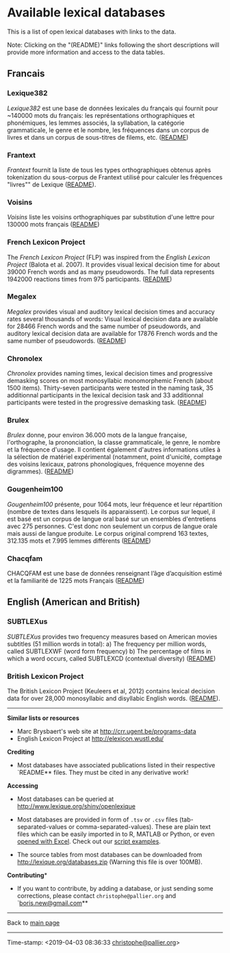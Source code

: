 # Available lexical databases #


This is a list of open lexical databases with links to the data.

Note: Clicking on the "(README)" links following the short descriptions will provide more information and access to the data tables.

## Francais ##

### Lexique382 ###

_Lexique382_ est une base de données lexicales du français qui fournit pour ~140000 mots du français: les représentations orthographiques et phonémiques, les lemmes associés, la syllabation, la catégorie grammaticale, le genre et le nombre, les fréquences dans un corpus de livres et dans un corpus de sous-titres de filems, etc. ([README](Lexique382/README-Lexique.md))


### Frantext ###

_Frantext_ fournit la liste de tous les types orthographiques obtenus après tokenization du sous-corpus de Frantext utilisé pour calculer les fréquences "livres"" de Lexique ([README](Frantext/README-Frantext.md)).


### Voisins ###

_Voisins_ liste les voisins orthographiques par substitution d'une lettre pour 130000 mots français ([README](Voisins/README-Voisins.md))

### French Lexicon Project ###

The _French Lexicon Project_ (FLP) was inspired from the _English Lexicon Project_ (Balota et al. 2007). It provides visual lexical decision time for about 39000 French words and as many pseudowords. The full data represents 1942000 reactions times from 975 participants. ([README](FrenchLexiconProject/README-FrenchLexiconProject.md))

### Megalex ###

_Megalex_ provides visual and auditory lexical decision times and accuracy rates several thousands of words: Visual lexical decision data are available for 28466 French words and the same number of pseudowords, and auditory lexical decision data are available for 17876 French words and the same number of pseudowords. ([README](Megalex/README-Megalex.md))


### Chronolex ###

_Chronolex_ provides naming times, lexical decision times and progressive demasking scores on most monosyllabic monomorphemic French (about 1500 items). Thirty-seven participants were tested in the naming task, 35 additionnal participants in the lexical decision task and 33 additionnal participants were tested in the progressive demasking task. ([README](Chronolex/README-Chronolex.md))

### Brulex ###

_Brulex_ donne, pour environ 36.000 mots de la langue française, l'orthographe, la prononciation, la classe grammaticale, le genre, le nombre et la fréquence d'usage. Il contient également d'autres informations utiles à la sélection de matériel expérimental (notamment, point d'unicité, comptage des voisins lexicaux, patrons phonologiques, fréquence moyenne des digrammes). ([README](Brulex/README-Brulex.md))


### Gougenheim100 ###

_Gougenheim100_ présente, pour 1064 mots, leur fréquence et leur répartition (nombre de textes dans lesquels ils apparaissent). Le corpus sur lequel, il est basé est un corpus de langue oral basé sur un ensembles d'entretiens avec 275 personnes. C'est donc non seulement un corpus de langue orale mais aussi de langue produite. Le corpus original comprend 163 textes, 312.135 mots et 7.995 lemmes différents ([README](Gougenheim100/README-Gougenheim.md))

### Chacqfam ###

CHACQFAM est une base de données renseignant l’âge d’acquisition estimé et la familiarité de 1225 mots Français ([README](chacqfam/README-Chacqfam.md))


## English (American and British) ##

### SUBTLEXus ###

_SUBTLEXus_ provides two frequency measures based on American movies subtitles (51 million words in total): a) The frequency per million words, called SUBTLEXWF (word form frequency) b) The percentage of films in which a word occurs, called SUBTLEXCD (contextual diversity) ([README](SUBTLEXus/README-SUBTLEXus.md))

### British Lexicon Project ###

The British Lexicon Project (Keuleers et al, 2012) contains lexical decision data for over 28,000 monosyllabic and disyllabic English words. ([README](BritishLexiconProject/README-BritishLexiconProject)).

----

**Similar lists or resources**

- Marc Brysbaert's web site at <http://crr.ugent.be/programs-data>
- English Lexicon Project at <http://elexicon.wustl.edu/>

**Crediting**


* Most databases have associated publications listed in their respective `README** files. They must be cited in any derivative work!


**Accessing**

* Most databases can be queried  at <http://www.lexique.org/shiny/openlexique>


* Most databases are provided in form of `.tsv` or `.csv` files (tab-separated-values or comma-separated-values). These are plain text files which can be easily imported in to R, MATLAB or Python, or even [opened with Excel](https://rievent.zendesk.com/hc/en-us/articles/360000029172-FAQ-How-do-I-open-a-tsv-file-in-Excel-). Check out our [script examples](../scripts/README.md).

* The source tables from most databases can be downloaded from <http://lexique.org/databases.zip> (Warning this file is over 100MB).


**Contributing***

* If you want to contribute, by adding a database, or just sending some corrections, please contact `christophe@pallier.org` and `boris.new@gmail.com**

----

Back to [main page](../README.md)

----

Time-stamp: <2019-04-03 08:36:33 christophe@pallier.org>
